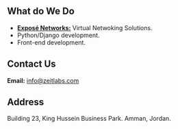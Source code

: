 ## What do We Do

 - [**Exposé Networks:**](https://www.nets.im/) Virtual Netwoking Solutions.
 - Python/Django development.
 - Front-end development.
 
## Contact Us
**Email:** <a href="info@zeitlabs.com">info@zeitlabs.com</a>

## Address
Building 23, King Hussein Business Park.
Amman, Jordan.
